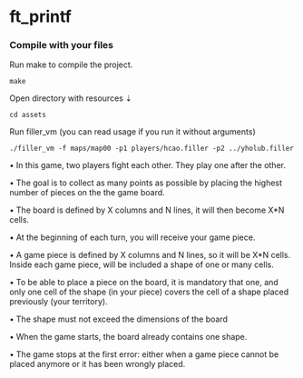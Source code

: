 # ft_printf

### Compile with your files

Run make to compile the project.
```
make
```
Open directory with resources ⇣
```
cd assets
```
Run filler_vm (you can read usage if you run it without arguments)
```
./filler_vm -f maps/map00 -p1 players/hcao.filler -p2 ../yholub.filler
```
• In this game, two players fight each other. They play one after the other.

• The goal is to collect as many points as possible by placing the highest number of
pieces on the the game board.

• The board is defined by X columns and N lines, it will then become X*N cells.

• At the beginning of each turn, you will receive your game piece.

• A game piece is defined by X columns and N lines, so it will be X*N cells. Inside
each game piece, will be included a shape of one or many cells.

• To be able to place a piece on the board, it is mandatory that one, and only one
cell of the shape (in your piece) covers the cell of a shape placed previously (your
territory).

• The shape must not exceed the dimensions of the board

• When the game starts, the board already contains one shape.

• The game stops at the first error: either when a game piece cannot be placed
anymore or it has been wrongly placed.
